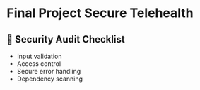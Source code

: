 # Final Project Secure Telehealth
## 🔐 Security Audit Checklist
- Input validation
- Access control
- Secure error handling
- Dependency scanning

